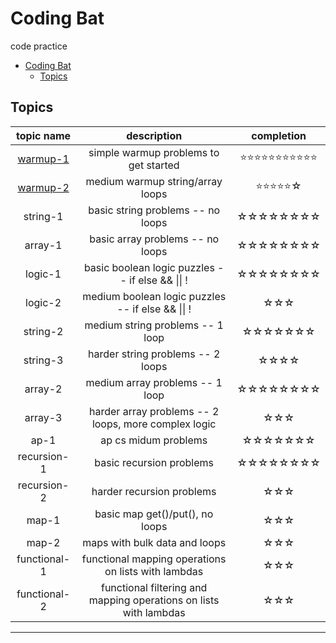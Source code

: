 # Coding Bat
code practice

- [Coding Bat](#coding-bat)
  - [Topics](#topics)

<!-- white star: ☆ | yellow star:⭐ -->
## Topics
topic name|description|completion
:-:|:-:|:-:
[warmup-1](./WarmUp01/README.md#codingbat---warmup-1)|simple warmup problems to get started|⭐⭐⭐⭐⭐⭐⭐⭐⭐⭐⭐
[warmup-2](./Warmup-2/README.md#codingbat---warmup-2)|medium warmup string/array loops|⭐⭐⭐⭐⭐☆
string-1|basic string problems -- no loops|☆☆☆☆☆☆☆☆
array-1|basic array problems -- no loops|☆☆☆☆☆☆☆☆
logic-1|basic boolean logic puzzles -- if else && \|\| !|☆☆☆☆☆☆☆☆
logic-2|medium boolean logic puzzles -- if else && \|\| !|☆☆☆
string-2|medium string problems -- 1 loop|☆☆☆☆☆☆☆
string-3|harder string problems -- 2 loops|☆☆☆☆
array-2|medium array problems -- 1 loop|☆☆☆☆☆☆☆☆
array-3|harder array problems -- 2 loops, more complex logic|☆☆☆
ap-1|ap cs midum problems|☆☆☆☆☆☆☆
recursion-1|basic recursion problems|☆☆☆☆☆☆☆☆
recursion-2|harder recursion problems|☆☆☆
map-1|basic map get()/put(), no loops|☆☆☆
map-2|maps with bulk data and loops|☆☆☆
functional-1|functional mapping operations on lists with lambdas|☆☆☆
functional-2|functional filtering and mapping operations on lists with lambdas|☆☆☆
<hr>